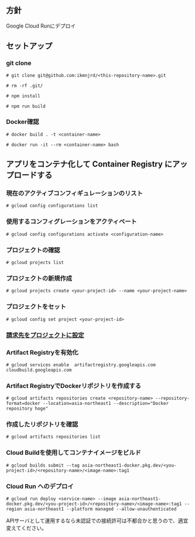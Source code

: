 ## 方針
Google Cloud Runにデプロイ

## セットアップ
### git clone
`# git clone git@github.com:ikmnjrd/<this-repository-name>.git`

`# rm -rf .git/`

`# npm install`

`# npm run build`

### Docker確認
`# docker build . -t <container-name>`

`# docker run -it --rm <container-name> bash`

## アプリをコンテナ化して Container Registry にアップロードする
### 現在のアクティブコンフィギュレーションのリスト
`# gcloud config configurations list`

### 使用するコンフィグレーションをアクティベート
`# gcloud config configurations activate <configuration-name>`

### プロジェクトの確認
`# gcloud projects list`

### プロジェクトの新規作成
`# gcloud projects create <your-project-id> --name <your-project-name>`

### プロジェクトをセット
`# gcloud config set project <your-project-id>`

### [請求先をプロジェクトに設定](https://console.cloud.google.com/billing?hl=JA&_ga=2.176095202.1572758307.1641690169-660800505.1641690169&_gac=1.221938410.1641787854.CjwKCAiArOqOBhBmEiwAsgeLmUKyxFVA2G-PbQiGDcDshQWOkuOjierEGVir-P0Usxx6Q719ysIrXhoCfvkQAvD_BwE)

### Artifact Registryを有効化
`# gcloud services enable  artifactregistry.googleapis.com cloudbuild.googleapis.com`

### Artifact RegistryでDockerリポジトリを作成する
`# gcloud artifacts repositories create <repository-name> --repository-format=docker --location=asia-northeast1 --description="Docker repository hoge"`

### 作成したリポジトリを確認
`# gcloud artifacts repositories list`

### Cloud Buildを使用してコンテナイメージをビルド
`# gcloud builds submit --tag asia-northeast1-docker.pkg.dev/<you-project-id>/<repository-name>/<image-name>:tag1`

### Cloud Run へのデプロイ
`# gcloud run deploy <service-name> --image asia-northeast1-docker.pkg.dev/<you-project-id>/<repository-name>/<image-name>:tag1 --region asia-northeast1 --platform managed --allow-unauthenticated`

APIサーバとして運用するなら未認証での接続許可は不都合かと思うので、適宜変えてください。